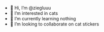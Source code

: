 - 👋 Hi, I’m @ziegluuu
- 👀 I’m interested in cats
- 🌱 I’m currently learning nothing
- 💞️ I’m looking to collaborate on cat stickers


<!---
ziegluuu/ziegluuu is a ✨ special ✨ repository because its `README.md` (this file) appears on your GitHub profile.
You can click the Preview link to take a look at your changes.
--->
